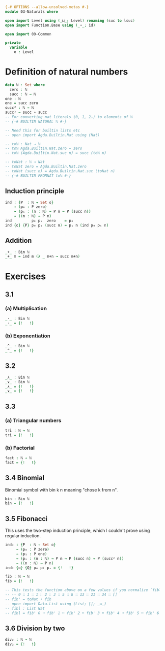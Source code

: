 ```agda
{-# OPTIONS --allow-unsolved-metas #-}
module 03-Naturals where

open import Level using (_⊔_; Level) renaming (suc to lsuc)
open import Function.Base using (_∘_; id)

open import 00-Common

private
  variable
    o : Level
```

# Definition of natural numbers

```agda
data ℕ : Set where
  zero : ℕ
  succ : ℕ → ℕ
one : ℕ
one = succ zero
succ² : ℕ → ℕ
succ² = succ ∘ succ
-- For converting nat literals (0, 1, 2…) to elements of ℕ
-- {-# BUILTIN NATURAL ℕ #-}

-- Need this for builtin lists etc
-- open import Agda.Builtin.Nat using (Nat)

-- toℕ : Nat → ℕ
-- toℕ Agda.Builtin.Nat.zero = zero
-- toℕ (Agda.Builtin.Nat.suc n) = succ (toℕ n)

-- toNat : ℕ → Nat
-- toNat zero = Agda.Builtin.Nat.zero
-- toNat (succ n) = Agda.Builtin.Nat.suc (toNat n)
-- {-# BUILTIN FROMNAT toℕ #-}
```

## Induction principle
```agda
ind : {P  : ℕ → Set o}
    → (p₀ : P zero)
    → (pₛ : (n : ℕ) → P n → P (succ n))
    → ((n : ℕ) → P n)
ind         p₀ pₛ  zero    = p₀
ind {o} {P} p₀ pₛ (succ n) = pₛ n (ind p₀ pₛ n)
```

## Addition
```agda
_+_ : Bin ℕ
_+_ m = ind m (λ _ m+n → succ m+n)
```

# Exercises

## 3.1
### (a) Multiplication
```agda
_⋅_ : Bin ℕ
_⋅_ = {!   !}
```
### (b) Exponentiation
```agda
_^_ : Bin ℕ
_^_ = {!   !}
```

## 3.2
```agda
_∧_ : Bin ℕ
_∨_ : Bin ℕ
_∧_ = {!   !}
_∨_ = {!   !}
```

## 3.3
### (a) Triangular numbers
```agda
tri : ℕ → ℕ
tri = {!   !}
```
### (b) Factorial
```agda
fact : ℕ → ℕ
fact = {!   !}
```

## 3.4 Binomial
Binomial symbol with bin k n meaning "chose k from n".
```agda
bin : Bin ℕ
bin = {!   !}
```

## 3.5 Fibonacci
This uses the two-step induction principle, which I couldn't prove using regular induction.
```agda
ind₂ : {P  : ℕ → Set o}
     → (p₀ : P zero)
     → (p₁ : P one)
     → (pₛ : (n : ℕ) → P n → P (succ n) → P (succ² n))
     → ((n : ℕ) → P n)
ind₂ {o} {Q} p₀ p₁ pₛ = {!   !}

fib : ℕ → ℕ
fib = {!   !}

-- This tests the function above on a few values if you normalize `fibl`
-- -- 0 ∷ 1 ∷ 1 ∷ 2 ∷ 3 ∷ 5 ∷ 8 ∷ 13 ∷ 21 ∷ 34 ∷ []
-- fib' = toNat ∘ fib
-- open import Data.List using (List; []; _∷_)
-- fibl : List Nat
-- fibl = fib' 0 ∷ fib' 1 ∷ fib' 2 ∷ fib' 3 ∷ fib' 4 ∷ fib' 5 ∷ fib' 6 ∷ fib' 7 ∷ fib' 8 ∷ fib' 9 ∷ []
```

## 3.6 Division by two
```agda
div₂ : ℕ → ℕ
div₂ = {!   !}
```

